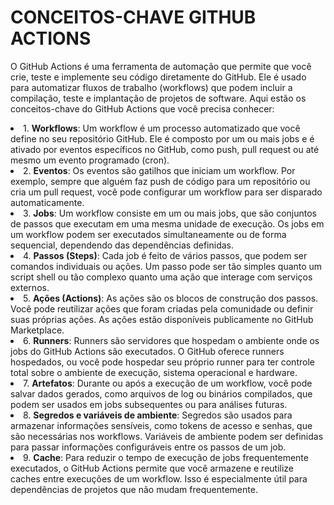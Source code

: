 # CONCEITOS-CHAVE GITHUB ACTIONS
<p>O GitHub Actions é uma ferramenta de automação que permite que você crie, teste e
implemente seu código diretamente do GitHub. Ele é usado para automatizar fluxos de
trabalho (workflows) que podem incluir a compilação, teste e implantação de projetos
de software. Aqui estão os conceitos-chave do GitHub Actions que você precisa
conhecer:
<li>1. <b>Workflows</b>: Um workflow é um processo automatizado que você define no seu
repositório GitHub. Ele é composto por um ou mais jobs e é ativado por
eventos específicos no GitHub, como push, pull request ou até mesmo um
evento programado (cron).
<li>2. <b>Eventos</b>: Os eventos são gatilhos que iniciam um workflow. Por exemplo,
sempre que alguém faz push de código para um repositório ou cria um pull
request, você pode configurar um workflow para ser disparado
automaticamente.
<li>3. <b>Jobs</b>: Um workflow consiste em um ou mais jobs, que são conjuntos de passos
que executam em uma mesma unidade de execução. Os jobs em um workflow
podem ser executados simultaneamente ou de forma sequencial, dependendo
das dependências definidas.
<li>4. <b>Passos (Steps)</b>: Cada job é feito de vários passos, que podem ser comandos
individuais ou ações. Um passo pode ser tão simples quanto um script shell ou
tão complexo quanto uma ação que interage com serviços externos.
<li>5. <b>Ações (Actions)</b>: As ações são os blocos de construção dos passos. Você
pode reutilizar ações que foram criadas pela comunidade ou definir suas
próprias ações. As ações estão disponíveis publicamente no GitHub
Marketplace.
<li>6. <b>Runners</b>: Runners são servidores que hospedam o ambiente onde os jobs do
GitHub Actions são executados. O GitHub oferece runners hospedados, ou
você pode hospedar seu próprio runner para ter controle total sobre o ambiente
de execução, sistema operacional e hardware.
<li>7. <b>Artefatos</b>: Durante ou após a execução de um workflow, você pode salvar
dados gerados, como arquivos de log ou binários compilados, que podem ser
usados em jobs subsequentes ou para análises futuras.
<li>8. <b>Segredos e variáveis de ambiente</b>: Segredos são usados para armazenar
informações sensíveis, como tokens de acesso e senhas, que são necessárias
nos workflows. Variáveis de ambiente podem ser definidas para passar
informações configuráveis entre os passos de um job.
<li>9. <b>Cache</b>: Para reduzir o tempo de execução de jobs frequentemente executados,
o GitHub Actions permite que você armazene e reutilize caches entre
execuções de um workflow. Isso é especialmente útil para dependências de
projetos que não mudam frequentemente.